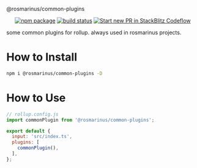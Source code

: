 @rosmarinus/common-plugins

<p align="center">
  <a href="https://www.npmjs.com/package/@rosmarinus/common-plugins"><img src="https://img.shields.io/npm/v/@rosmarinus/common-plugins" alt="npm package"></a>
  <a href="https://github.com/rosmarinus-project/rosmarinus-universal/actions/workflows/publish.yml"><img src="https://github.com/rosmarinus-project/rosmarinus-universal/actions/workflows/publish.yml/badge.svg" alt="build status"></a>
  <a href="https://pr.new/rosmarinus-project/rosmarinus-universal"><img src="https://developer.stackblitz.com/img/start_pr_dark_small.svg" alt="Start new PR in StackBlitz Codeflow"></a>
</p>

some common plugins for rollup. always used in rosmarinus projects.

# How to Install

```bash
npm i @rosmarinus/common-plugins -D
```

# How to Use

```js
// rollup.config.js
import commonPlugin from '@rosmarinus/common-plugins';

export default {
  input: 'src/index.ts',
  plugins: [
    commonPlugin(),
  ],
};
```
